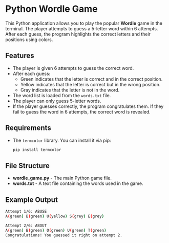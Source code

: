 # Python Wordle Game

This Python application allows you to play the popular **Wordle** game in the terminal. The player attempts to guess a 5-letter word within 6 attempts. After each guess, the program highlights the correct letters and their positions using colors.

## Features

- The player is given 6 attempts to guess the correct word.
- After each guess:
  - Green indicates that the letter is correct and in the correct position.
  - Yellow indicates that the letter is correct but in the wrong position.
  - Gray indicates that the letter is not in the word.
- The word list is loaded from the `words.txt` file.
- The player can only guess 5-letter words.
- If the player guesses correctly, the program congratulates them. If they fail to guess the word in 6 attempts, the correct word is revealed.

## Requirements

- The `termcolor` library. You can install it via pip:

  ```bash
  pip install termcolor

## File Structure

- **wordle_game.py** - The main Python game file.
- **words.txt** - A text file containing the words used in the game.

## Example Output 

```bash
Attempt 1/6: ABUSE 
A(green) B(green) U(yellow) S(grey) E(grey)

Attempt 2/6: ABOUT
A(green) B(green) O(green) U(green) T(green)
Congratulations! You guessed it right on attempt 2.
